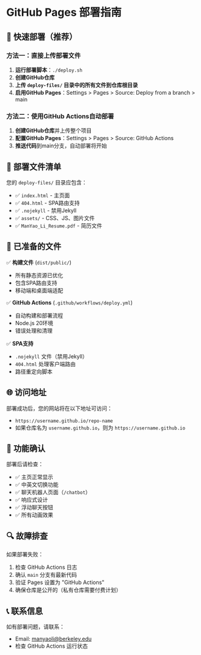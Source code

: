 # GitHub Pages 部署指南

## 🚀 快速部署（推荐）

### 方法一：直接上传部署文件
1. **运行部署脚本**：`./deploy.sh`
2. **创建GitHub仓库**
3. **上传 `deploy-files/` 目录中的所有文件到仓库根目录**
4. **启用GitHub Pages**：Settings > Pages > Source: Deploy from a branch > main

### 方法二：使用GitHub Actions自动部署
1. **创建GitHub仓库**并上传整个项目
2. **配置GitHub Pages**：Settings > Pages > Source: GitHub Actions
3. **推送代码**到main分支，自动部署将开始

## 📁 部署文件清单

您的 `deploy-files/` 目录应包含：
- ✅ `index.html` - 主页面
- ✅ `404.html` - SPA路由支持
- ✅ `.nojekyll` - 禁用Jekyll
- ✅ `assets/` - CSS、JS、图片文件
- ✅ `ManYao_Li_Resume.pdf` - 简历文件

## 🔧 已准备的文件

✅ **构建文件** (`dist/public/`)
- 所有静态资源已优化
- 包含SPA路由支持
- 移动端和桌面端适配

✅ **GitHub Actions** (`.github/workflows/deploy.yml`)
- 自动构建和部署流程
- Node.js 20环境
- 错误处理和清理

✅ **SPA支持**
- `.nojekyll` 文件（禁用Jekyll）
- `404.html` 处理客户端路由
- 路径重定向脚本

## 🌐 访问地址

部署成功后，您的网站将在以下地址可访问：
- `https://username.github.io/repo-name`
- 如果仓库名为 `username.github.io`，则为 `https://username.github.io`

## 📱 功能确认

部署后请检查：
- ✅ 主页正常显示
- ✅ 中英文切换功能
- ✅ 聊天机器人页面（`/chatbot`）
- ✅ 响应式设计
- ✅ 浮动聊天按钮
- ✅ 所有动画效果

## 🔍 故障排查

如果部署失败：
1. 检查 GitHub Actions 日志
2. 确认 `main` 分支有最新代码
3. 验证 Pages 设置为 "GitHub Actions"
4. 确保仓库是公开的（私有仓库需要付费计划）

## 📞 联系信息

如有部署问题，请联系：
- Email: manyaoli@berkeley.edu
- 检查 GitHub Actions 运行状态